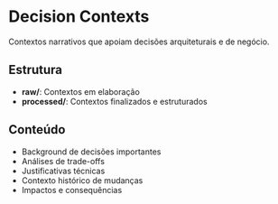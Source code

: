 # Decision Contexts

Contextos narrativos que apoiam decisões arquiteturais e de negócio.

## Estrutura

- **raw/**: Contextos em elaboração
- **processed/**: Contextos finalizados e estruturados

## Conteúdo

- Background de decisões importantes
- Análises de trade-offs
- Justificativas técnicas
- Contexto histórico de mudanças
- Impactos e consequências
